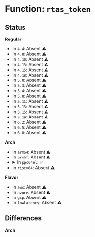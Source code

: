# Function: <code>rtas_token</code>

## Status
<b>Regular</b>
<ul>
<li>
In <code>4.4</code>: Absent ⚠️
</li>
<li>
In <code>4.8</code>: Absent ⚠️
</li>
<li>
In <code>4.10</code>: Absent ⚠️
</li>
<li>
In <code>4.13</code>: Absent ⚠️
</li>
<li>
In <code>4.15</code>: Absent ⚠️
</li>
<li>
In <code>4.18</code>: Absent ⚠️
</li>
<li>
In <code>5.0</code>: Absent ⚠️
</li>
<li>
In <code>5.3</code>: Absent ⚠️
</li>
<li>
In <code>5.4</code>: Absent ⚠️
</li>
<li>
In <code>5.8</code>: Absent ⚠️
</li>
<li>
In <code>5.11</code>: Absent ⚠️
</li>
<li>
In <code>5.13</code>: Absent ⚠️
</li>
<li>
In <code>5.15</code>: Absent ⚠️
</li>
<li>
In <code>5.19</code>: Absent ⚠️
</li>
<li>
In <code>6.2</code>: Absent ⚠️
</li>
<li>
In <code>6.5</code>: Absent ⚠️
</li>
<li>
In <code>6.8</code>: Absent ⚠️
</li>
</ul>
<b>Arch</b>
<ul>
<li>
In <code>arm64</code>: Absent ⚠️
</li>
<li>
In <code>armhf</code>: Absent ⚠️
</li>
<li>
<details>
<summary>In <code>ppc64el</code>: ✅</summary>

```c
int rtas_token(const char *service);
```

**Collision:** Unique Global

**Inline:** No

**Transformation:** False

**Instances:**

```
In arch/powerpc/kernel/rtas.c (c00000000003cb00)
Location: arch/powerpc/kernel/rtas.c:316
Inline: False
Direct callers:
  - arch/powerpc/kernel/rtas.c:rtas_give_timebase
  - arch/powerpc/kernel/rtas.c:rtas_give_timebase
  - arch/powerpc/kernel/rtas.c:rtas_initialize
  - arch/powerpc/kernel/rtas.c:rtas_initialize
  - arch/powerpc/kernel/rtas.c:rtas_ibm_suspend_me
  - arch/powerpc/kernel/rtas.c:rtas_ibm_suspend_me
  - arch/powerpc/kernel/rtas.c:rtas_os_term
  - arch/powerpc/kernel/rtas.c:rtas_os_term
  - arch/powerpc/kernel/rtas.c:rtas_os_term
  - arch/powerpc/kernel/rtas.c:rtas_halt
  - arch/powerpc/kernel/rtas.c:rtas_power_off
  - arch/powerpc/kernel/rtas.c:rtas_restart
  - arch/powerpc/kernel/rtas.c:rtas_set_indicator_fast
  - arch/powerpc/kernel/rtas.c:rtas_set_indicator
  - arch/powerpc/kernel/rtas.c:rtas_get_sensor_fast
  - arch/powerpc/kernel/rtas.c:rtas_get_sensor
  - arch/powerpc/kernel/rtas.c:rtas_set_power_level
  - arch/powerpc/kernel/rtas.c:rtas_get_power_level
  - arch/powerpc/kernel/rtas-rtc.c:rtas_set_rtc_time
  - arch/powerpc/kernel/rtas-rtc.c:rtas_get_rtc_time
  - arch/powerpc/kernel/rtas-rtc.c:rtas_get_boot_time
  - arch/powerpc/kernel/rtas_pci.c:init_pci_config_tokens
  - arch/powerpc/kernel/rtas_pci.c:init_pci_config_tokens
  - arch/powerpc/kernel/rtas_pci.c:init_pci_config_tokens
  - arch/powerpc/kernel/rtas_pci.c:init_pci_config_tokens
  - arch/powerpc/kernel/rtasd.c:rtas_event_scan_init
  - arch/powerpc/kernel/rtasd.c:rtas_event_scan_init
  - arch/powerpc/kernel/rtas-proc.c:ppc_rtas_tone_volume_write
  - arch/powerpc/kernel/rtas-proc.c:ppc_rtas_tone_freq_write
  - arch/powerpc/kernel/rtas-proc.c:ppc_rtas_sensors_show
  - arch/powerpc/kernel/rtas-proc.c:ppc_rtas_clock_show
  - arch/powerpc/kernel/rtas-proc.c:ppc_rtas_clock_write
  - arch/powerpc/kernel/rtas-proc.c:ppc_rtas_poweron_write
  - arch/powerpc/sysdev/xics/ics-rtas.c:ics_rtas_init
  - arch/powerpc/sysdev/xics/ics-rtas.c:ics_rtas_init
  - arch/powerpc/sysdev/xics/ics-rtas.c:ics_rtas_init
  - arch/powerpc/sysdev/xics/ics-rtas.c:ics_rtas_init
  - arch/powerpc/platforms/pseries/lpar.c:pseries_lpar_read_hblkrm_characteristics
  - arch/powerpc/platforms/pseries/nvram.c:pSeries_nvram_init
  - arch/powerpc/platforms/pseries/nvram.c:pSeries_nvram_init
  - arch/powerpc/platforms/pseries/setup.c:pseries_power_off
  - arch/powerpc/platforms/pseries/setup.c:pseries_power_off
  - arch/powerpc/platforms/pseries/setup.c:pSeries_cmo_feature_init
  - arch/powerpc/platforms/pseries/setup.c:pSeries_setup_arch
  - arch/powerpc/platforms/pseries/ras.c:fwnmi_release_errinfo
  - arch/powerpc/platforms/pseries/ras.c:__machine_initcall_pseries_init_ras_IRQ
  - arch/powerpc/platforms/pseries/dlpar.c:dlpar_release_drc
  - arch/powerpc/platforms/pseries/dlpar.c:dlpar_acquire_drc
  - arch/powerpc/platforms/pseries/dlpar.c:dlpar_configure_connector
  - arch/powerpc/platforms/pseries/mobility.c:post_mobility_fixup
  - arch/powerpc/platforms/pseries/mobility.c:pseries_devicetree_update
  - arch/powerpc/platforms/pseries/mobility.c:pseries_devicetree_update
  - arch/powerpc/platforms/pseries/pci.c:pseries_send_map_pe
  - arch/powerpc/platforms/pseries/eeh_pseries.c:pseries_notify_resume
  - arch/powerpc/platforms/pseries/eeh_pseries.c:pseries_send_allow_unfreeze
  - arch/powerpc/platforms/pseries/eeh_pseries.c:pseries_eeh_init
  - arch/powerpc/platforms/pseries/eeh_pseries.c:pseries_eeh_init
  - arch/powerpc/platforms/pseries/eeh_pseries.c:pseries_eeh_init
  - arch/powerpc/platforms/pseries/eeh_pseries.c:pseries_eeh_init
  - arch/powerpc/platforms/pseries/eeh_pseries.c:pseries_eeh_init
  - arch/powerpc/platforms/pseries/eeh_pseries.c:pseries_eeh_init
  - arch/powerpc/platforms/pseries/eeh_pseries.c:pseries_eeh_init
  - arch/powerpc/platforms/pseries/eeh_pseries.c:pseries_eeh_init
  - arch/powerpc/platforms/pseries/eeh_pseries.c:pseries_eeh_init
  - arch/powerpc/platforms/pseries/eeh_pseries.c:pseries_eeh_init
  - arch/powerpc/platforms/pseries/msi.c:__machine_initcall_pseries_rtas_msi_init
  - arch/powerpc/platforms/pseries/msi.c:__machine_initcall_pseries_rtas_msi_init
  - arch/powerpc/platforms/pseries/smp.c:smp_init_pseries
  - arch/powerpc/platforms/pseries/smp.c:smp_init_pseries
  - arch/powerpc/platforms/pseries/smp.c:smp_pSeries_kick_cpu
  - arch/powerpc/platforms/pseries/hotplug-cpu.c:__machine_initcall_pseries_pseries_cpu_hotplug_init
  - arch/powerpc/platforms/pseries/hotplug-cpu.c:__machine_initcall_pseries_pseries_cpu_hotplug_init
  - arch/powerpc/platforms/pseries/hotplug-cpu.c:__machine_initcall_pseries_pseries_cpu_hotplug_init
  - arch/powerpc/platforms/pseries/io_event_irq.c:__machine_initcall_pseries_ioei_init
  - arch/powerpc/platforms/pseries/lparcfg.c:parse_system_parameter_string
  - arch/powerpc/platforms/pseries/suspend.c:__machine_initcall_pseries_pseries_suspend_init
  - drivers/tty/hvc/hvc_rtas.c:hvc_rtas_console_init
  - drivers/tty/hvc/hvc_rtas.c:hvc_rtas_console_init
  - drivers/tty/hvc/hvc_rtas.c:hvc_rtas_init
  - drivers/tty/hvc/hvc_rtas.c:hvc_rtas_init
```
**Symbols:**

```
c00000000003cb00-c00000000003cb70: rtas_token (STB_GLOBAL)
```
</details>
</li>
<li>
In <code>riscv64</code>: Absent ⚠️
</li>
</ul>
<b>Flavor</b>
<ul>
<li>
In <code>aws</code>: Absent ⚠️
</li>
<li>
In <code>azure</code>: Absent ⚠️
</li>
<li>
In <code>gcp</code>: Absent ⚠️
</li>
<li>
In <code>lowlatency</code>: Absent ⚠️
</li>
</ul>

## Differences
<b>Arch</b>
<ul>
</ul>
